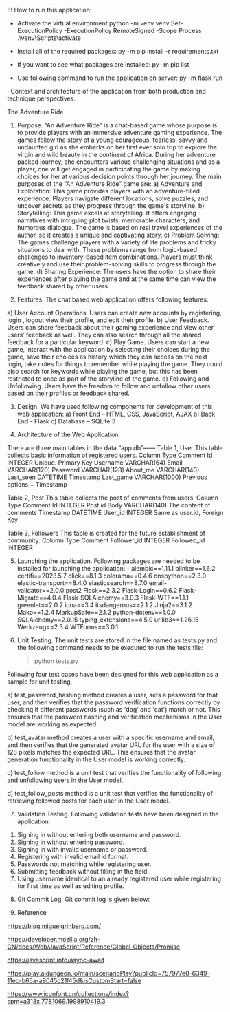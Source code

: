 !!! How to run this application:

- Activate the virtual environment
  python -m venv venv
  Set-ExecutionPolicy -ExecutionPolicy RemoteSigned -Scope Process
  .\venv\Scripts\activate

- Install all of the required packages:
  py -m pip install -r requirements.txt

- If you want to see what packages are installed:
  py -m pip list

- Use following command to run the application on server:
  py -m flask run

· Context and architecture of the application from both production and technique perspectives.

The Adventure Ride

1. Purpose. “An Adventure Ride” is a chat-based game whose purpose is to provide players with an immersive adventure gaming experience. The games follow the story of a young courageous, fearless, savvy and undaunted girl as she embarks on her first ever solo trip to explore the virgin and wild beauty in the continent of Africa. During her adventure packed journey, she encounters various challenging situations and as a player, one will get engaged in participating the game by making choices for her at various decision points through her journey. The main purposes of the “An Adventure Ride” game are:
   a) Adventure and Exploration: This game provides players with an adventure-filled experience. Players navigate different locations, solve puzzles, and uncover secrets as they progress through the game's storyline.
   b) Storytelling: This game excels at storytelling. It offers engaging narratives with intriguing plot twists, memorable characters, and humorous dialogue. The game is based on real travel experiences of the author, so it creates a unique and captivating story.
   c) Problem Solving: The games challenge players with a variety of life problems and tricky situations to deal with. These problems range from logic-based challenges to inventory-based item combinations. Players must think creatively and use their problem-solving skills to progress through the game.
   d) Sharing Experience: The users have the option to share their experiences after playing the game and at the same time can view the feedback shared by other users.

2. Features. The chat based web application offers following features:

a) User Account Operations. Users can create new accounts by registering, login , logout view their profile, and edit their profile.
b) User Feedback. Users can share feedback about their gaming experience and view other users’ feedback as well. They can also search through all the shared feedback for a particular keyword.
c) Play Game. Users can start a new game, interact with the application by selecting their choices during the game, save their choices as history which they can access on the next login, take notes for things to remember while playing the game. They could also search for keywords while playing the game, but this has been restricted to once as part of the storyline of the game.
d) Following and Unfollowing. Users have the freedom to follow and unfollow other users based on their profiles or feedback shared.

3. Design. We have used following components for development of this web application:
   a) Front End – HTML, CSS, JavaScript, AJAX
   b) Back End - Flask
   c) Database – SQLite 3

4. Architecture of the Web Application:

There are three main tables in the data “app.db”——
Table 1, User
This table collects basic information of registered users.
Column          Type            Comment
Id              INTEGER         Unique. Primary Key
Username        VARCHAR(64)
Email           VARCHAR(120)
Password        VARCHAR(128)
About_me        VARCHAR(140)
Last_seen       DATETIME        Timestamp
Last_game       VARCHAR(1000)   Previous options + Timestamp

Table 2, Post
This table collects the post of comments from users.
Column      Type            Comment
Id          INTEGER Post    id
Body        VARCHAR(140)    The content of comments
Timestamp   DATETIME
User_id     INTEGER         Same as user.id, Foreign Key

Table 3, Followers
This table is created for the future establishment of community.
Column          Type        Comment
Follower_id     INTEGER
Followed_id     INTEGER

5. Launching the application. Following packages are needed to be installed for launching the application: -
   alembic==1.11.1
   blinker==1.6.2
   certifi==2023.5.7
   click==8.1.3
   colorama==0.4.6
   dnspython==2.3.0
   elastic-transport==8.4.0
   elasticsearch==8.7.0
   email-validator==2.0.0.post2
   Flask==2.3.2
   Flask-Login==0.6.2
   Flask-Migrate==4.0.4
   Flask-SQLAlchemy==3.0.3
   Flask-WTF==1.1.1
   greenlet==2.0.2
   idna==3.4
   itsdangerous==2.1.2
   Jinja2==3.1.2
   Mako==1.2.4
   MarkupSafe==2.1.2
   python-dotenv==1.0.0
   SQLAlchemy==2.0.15
   typing_extensions==4.5.0
   urllib3==1.26.15
   Werkzeug==2.3.4
   WTForms==3.0.1

6. Unit Testing. The unit tests are stored in the file named as tests.py and the following command needs to be executed to run the tests file:
   > python tests.py

Following four test cases have been designed for this web application as a sample for unit testing.

a) test_password_hashing method creates a user, sets a password for that user, and then verifies that the password verification functions correctly by checking if different passwords (such as 'dog' and 'cat') match or not. This ensures that the password hashing and verification mechanisms in the User model are working as expected.

b) test_avatar method creates a user with a specific username and email, and then verifies that the generated avatar URL for the user with a size of 128 pixels matches the expected URL. This ensures that the avatar generation functionality in the User model is working correctly.

c) test_follow method is a unit test that verifies the functionality of following and unfollowing users in the User model.

d) test_follow_posts method is a unit test that verifies the functionality of retrieving followed posts for each user in the User model.

7. Validation Testing. Following validation tests have been designed in the application:

1) Signing in without entering both username and password.
2) Signing in without entering password.
3) Signing in with invalid username or password.
4) Registering with invalid email id format.
5) Passwords not matching while registering user.
6) Submitting feedback without filling in the field.
7) Using username identical to an already registered user while registering for first time as well as editing profile.

8. Git Commit Log. Git commit log is given below:



9. Reference

https://blog.miguelgrinberg.com/

https://developer.mozilla.org/zh-CN/docs/Web/JavaScript/Reference/Global_Objects/Promise

https://javascript.info/async-await

https://play.aidungeon.io/main/scenarioPlay?publicId=757977e0-6349-11ec-b65a-a9045c21f45d&isCustomStart=false

https://www.iconfont.cn/collections/index?spm=a313x.7781069.1998910419.3
